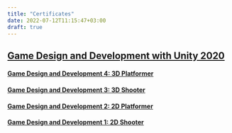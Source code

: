 ```yaml
---
title: "Certificates"
date: 2022-07-12T11:15:47+03:00
draft: true
---
```

## [Game Design and Development with Unity 2020](https://www.coursera.org/specializations/game-design-and-development?authProvider=koc-university&currentTab=MY_COURSES&productId=59ku0FTrEeuYeQ72OswWgQ&productType=s12n&showMiniModal=true)

#### [Game Design and Development 4: 3D Platformer](https://www.coursera.org/account/accomplishments/certificate/57QFP8BZA9PA)
#### [Game Design and Development 3: 3D Shooter](https://www.coursera.org/account/accomplishments/verify/5HECCGYYDXA5)
#### [Game Design and Development 2: 2D Platformer](https://www.coursera.org/account/accomplishments/verify/2U5TA7XVQUXM)
#### [Game Design and Development 1: 2D Shooter](https://www.coursera.org/account/accomplishments/verify/QP735FHDT4MU)
